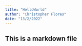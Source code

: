 ```yaml
---
title: "HelloWorld"
author: "Christopher Flores"
date: "13/2/2022"
---
```


## This is a markdown file